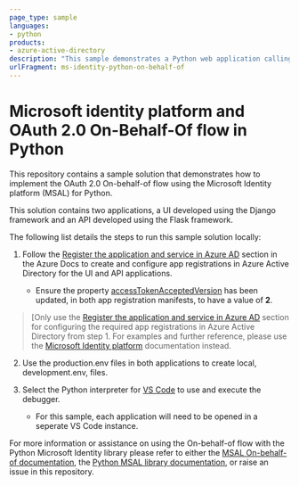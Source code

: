 ```yaml
---
page_type: sample
languages:
- python
products:
- azure-active-directory
description: "This sample demonstrates a Python web application calling a Python web API that then calls the Azure Management API subscriptions endpoint. The web application and API are secured using Azure Active Directory."
urlFragment: ms-identity-python-on-behalf-of
---
```


# Microsoft identity platform and OAuth 2.0 On-Behalf-Of flow in Python
This repository contains a sample solution that demonstrates how to implement the OAuth 2.0 On-behalf-of flow using the Microsoft Identity platform (MSAL) for Python. 

This solution contains two applications, a UI developed using the Django framework and an API developed using the Flask framework. 

The following list details the steps to run this sample solution locally:

1. Follow the [Register the application and service in Azure AD](https://github.com/MicrosoftDocs/azure-docs/blob/master/articles/active-directory/azuread-dev/v1-oauth2-on-behalf-of-flow.md#register-the-application-and-service-in-azure-ad) section in the Azure Docs to create and configure app registrations in Azure Active Directory for the UI and API applications.

    * Ensure the property [accessTokenAcceptedVersion](https://docs.microsoft.com/en-us/azure/active-directory/develop/reference-app-manifest?WT.mc_id=Portal-Microsoft_AAD_RegisteredApps#accesstokenacceptedversion-attribute) has been updated, in both app registration manifests, to have a value of **2**.
>[Only use the [Register the application and service in Azure AD](https://github.com/MicrosoftDocs/azure-docs/blob/master/articles/active-directory/azuread-dev/v1-oauth2-on-behalf-of-flow.md#register-the-application-and-service-in-azure-ad) section for configuring the required app registrations in Azure Active Directory from step 1. For examples and further reference, please use the [Microsoft Identity platform](https://github.com/MicrosoftDocs/azure-docs/blob/master/articles/active-directory/develop/v2-oauth2-on-behalf-of-flow.md) documentation instead.

2. Use the production.env files in both applications to create local, development.env, files.

3. Select the Python interpreter for <a href="https://code.visualstudio.com/docs/languages/python">VS Code</a> to use and execute the debugger.
    * For this sample, each application will need to be opened in a seperate VS Code instance.


For more information or assistance on using the On-behalf-of flow with the Python Microsoft Identity library please refer to either the [MSAL On-behalf-of documentation](https://docs.microsoft.com/en-us/azure/active-directory/develop/v2-oauth2-on-behalf-of-flow), the [Python MSAL library documentation](https://msal-python.readthedocs.io/en/latest/), or raise an issue in this repository.
